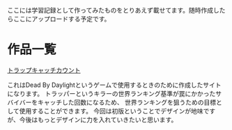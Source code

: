 ここには学習記録として作ってみたものをとりあえず載せてます。随時作成したらここにアップロードする予定です。

# 作品一覧
[トラップキャッチカウント](https://ri-log.github.io/portfolio/TrapCatch_v0/index.html)

これはDead By Daylightというゲームで使用するときのために作成したサイトになります。
トラッパーというキラーの世界ランキング基準が罠にかかったサバイバーをキャッチした回数になるため、
世界ランキングを狙うための目標として使用することができます。
今回は初版ということでデザインが地味ですが、今後はもっとデザインに力を入れていきたいと思います。
